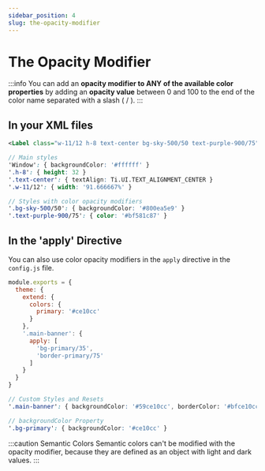 ```yaml
---
sidebar_position: 4
slug: the-opacity-modifier
---
```


# The Opacity Modifier

:::info
You can add an **opacity modifier to ANY of the available color properties** by adding an **opacity value** between 0 and 100 to the end of the color name separated with a slash ( / ).
:::

## In your XML files

```xml
<Label class="w-11/12 h-8 text-center bg-sky-500/50 text-purple-900/75">My Button</Label>
```

```scss
// Main styles
'Window': { backgroundColor: '#ffffff' }
'.h-8': { height: 32 }
'.text-center': { textAlign: Ti.UI.TEXT_ALIGNMENT_CENTER }
'.w-11/12': { width: '91.666667%' }

// Styles with color opacity modifiers
'.bg-sky-500/50': { backgroundColor: '#800ea5e9' }
'.text-purple-900/75': { color: '#bf581c87' }
```

## In the 'apply' Directive
You can also use color opacity modifiers in the `apply` directive in the `config.js` file.

```js title="./purgetss/config.js"
module.exports = {
  theme: {
    extend: {
      colors: {
        primary: '#ce10cc'
      }
    },
    '.main-banner': {
      apply: [
        'bg-primary/35',
        'border-primary/75'
      ]
    }
  }
}
```

```scss title="Generated classes"
// Custom Styles and Resets
'.main-banner': { backgroundColor: '#59ce10cc', borderColor: '#bfce10cc' }

// backgroundColor Property
'.bg-primary': { backgroundColor: '#ce10cc' }
```

:::caution Semantic Colors
Semantic colors can't be modified with the opacity modifier, because they are defined as an object with light and dark values.
:::
